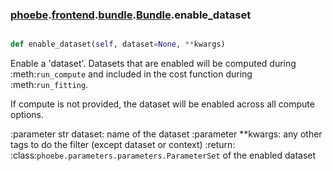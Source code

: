 ### [phoebe](phoebe.md).[frontend](phoebe.frontend.md).[bundle](phoebe.frontend.bundle.md).[Bundle](phoebe.frontend.bundle.Bundle.md).enable_dataset

```py

def enable_dataset(self, dataset=None, **kwargs)

```



Enable a 'dataset'.  Datasets that are enabled will be computed
during :meth:`run_compute` and included in the cost function
during :meth:`run_fitting`.

If compute is not provided, the dataset will be enabled across all
compute options.

:parameter str dataset: name of the dataset
:parameter **kwargs: any other tags to do the filter
    (except dataset or context)
:return: :class:`phoebe.parameters.parameters.ParameterSet`
    of the enabled dataset

